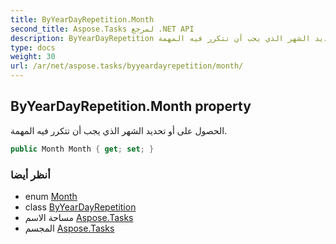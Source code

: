 ```yaml
---
title: ByYearDayRepetition.Month
second_title: Aspose.Tasks لمرجع .NET API
description: ByYearDayRepetition ملكية. الحصول على أو تحديد الشهر الذي يجب أن تتكرر فيه المهمة.
type: docs
weight: 30
url: /ar/net/aspose.tasks/byyeardayrepetition/month/
---
```

## ByYearDayRepetition.Month property

الحصول على أو تحديد الشهر الذي يجب أن تتكرر فيه المهمة.

```csharp
public Month Month { get; set; }
```

### أنظر أيضا

* enum [Month](../../month/)
* class [ByYearDayRepetition](../)
* مساحة الاسم [Aspose.Tasks](../../byyeardayrepetition/)
* المجسم [Aspose.Tasks](../../../)


